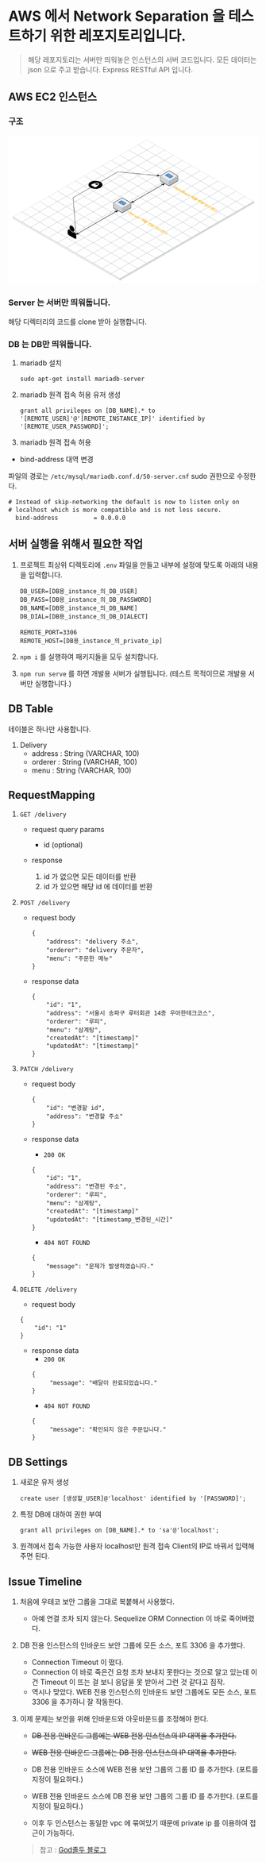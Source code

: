 # AWS 에서 Network Separation 을 테스트하기 위한 레포지토리입니다.

> 해당 레포지토리는 서버만 띄워놓은 인스턴스의 서버 코드입니다.
> 모든 데이터는 json 으로 주고 받습니다.
> Express RESTful API 입니다.

## AWS EC2 인스턴스

### 구조

![Alt text](https://raw.githubusercontent.com/TheDevLuffy/aws-network-separation/master/structure.png)

### Server 는 서버만 띄워둡니다.

해당 디렉터리의 코드를 clone 받아 실행합니다.

### DB 는 DB만 띄워둡니다.
1. mariadb 설치
    ```
    sudo apt-get install mariadb-server
    ```

2. mariadb 원격 접속 허용 유저 생성
    ```
    grant all privileges on [DB_NAME].* to '[REMOTE_USER]'@'[REMOTE_INSTANCE_IP]' identified by '[REMOTE_USER_PASSWORD]';
    ```

3. mariadb 원격 접속 허용

* bind-address 대역 변경

파일의 경로는 ``/etc/mysql/mariadb.conf.d/50-server.cnf`` sudo 권한으로 수정한다.

```
# Instead of skip-networking the default is now to listen only on
# localhost which is more compatible and is not less secure.
  bind-address          = 0.0.0.0
```

## 서버 실행을 위해서 필요한 작업

1. 프로젝트 최상위 디렉토리에 ``.env`` 파일을 만들고 내부에 설정에 맞도록 아래의 내용을 입력합니다.
    ```
    DB_USER=[DB용_instance_의_DB_USER]
    DB_PASS=[DB용_instance_의_DB_PASSWORD]
    DB_NAME=[DB용_instance_의_DB_NAME]
    DB_DIAL=[DB용_instance_의_DB_DIALECT]
    
    REMOTE_PORT=3306
    REMOTE_HOST=[DB용_instance_의_private_ip]
    ```

2. ``npm i`` 를 실행하여 패키지들을 모두 설치합니다.

3. ``npm run serve`` 를 하면 개발용 서버가 실행됩니다. (테스트 목적이므로 개발용 서버만 실행합니다.)

## DB Table

테이블은 하나만 사용합니다.

1. Delivery
    - address : String (VARCHAR, 100)
    - orderer : String (VARCHAR, 100)
    - menu : String (VARCHAR, 100)
    
## RequestMapping

1. ``GET /delivery``

    * request query params
        * id (optional)
    
    * response
        1. id 가 없으면 모든 데이터를 반환
        2. id 가 있으면 해당 id 에 데이터를 반환

2. ``POST /delivery``

    * request body
        ```
        {
            "address": "delivery 주소",
            "orderer": "delivery 주문자",
            "menu": "주문한 메뉴"
        }
        ```
    
    * response data
        ```
        {
            "id": "1",
            "address": "서울시 송파구 루터회관 14층 우아한테크코스",
            "orderer": "루피",
            "menu": "삼계탕",
            "createdAt": "[timestamp]"
            "updatedAt": "[timestamp]"
        }
        ```

3. ``PATCH /delivery``

    * request body
        ```
        {
            "id": "변경할 id",
            "address": "변경할 주소"
        }
        ```
      
    * response data
        * ``200 OK``
        ```
        {
            "id": "1",
            "address": "변경된 주소",
            "orderer": "루피",
            "menu": "삼계탕",
            "createdAt": "[timestamp]"
            "updatedAt": "[timestamp_변경된_시간]"
        }
        ```
        * ``404 NOT FOUND``
        ```
        {
            "message": "문제가 발생하였습니다."
        }
        ```

4. ``DELETE /delivery``
    * request body
    ```
    {
        "id": "1"
    }
    ```
   
   * response data
       * ``200 OK``
       ```
       {
            "message": "배달이 완료되었습니다."
       }
       ```
       * ``404 NOT FOUND``
       ```
       {
            "message": "확인되지 않은 주문입니다."
       }
       ```

## DB Settings

1. 새로운 유저 생성
    ```
    create user [생성할_USER]@'localhost' identified by '[PASSWORD]';
    ```

2. 특정 DB에 대하여 권한 부여
    ```
    grant all privileges on [DB_NAME].* to 'sa'@'localhost';
    ```

3. 원격에서 접속 가능한 사용자
localhost만 원격 접속 Client의 IP로 바꿔서 입력해주면 된다.


## Issue Timeline 

1. 처음에 우테코 보안 그룹을 그대로 복붙해서 사용했다.

    * 아예 연결 조차 되지 않는다. Sequelize ORM Connection 이 바로 죽어버렸다.
    
2. DB 전용 인스턴스의 인바운드 보안 그룹에 모든 소스, 포트 3306 을 추가했다.

    * Connection Timeout 이 떴다.
    * Connection 이 바로 죽은건 요청 조차 보내지 못한다는 것으로 알고 있는데 이건 Timeout 이 뜨는 걸 보니 응답을 못 받아서 그런 것 같다고 짐작.
    * 역시나 맞았다. WEB 전용 인스턴스의 인바운드 보안 그룹에도 모든 소스, 포트 3306 을 추가하니 잘 작동한다.
    
3. 이제 문제는 보안을 위해 인바운드와 아웃바운드를 조정해야 한다.

    * ~~DB 전용 인바운드 그룹에는 WEB 전용 인스턴스의 IP 대역을 추가한다.~~
    * ~~WEB 전용 인바운드 그룹에는 DB 전용 인스턴스의 IP 대역을 추가한다.~~
    
    * DB 전용 인바운드 소스에 WEB 전용 보안 그룹의 그룹 ID 를 추가한다. (포트를 지정이 필요하다.)
    * WEB 전용 인바운드 소스에 DB 전용 보안 그룹의 그룹 ID 를 추가한다. (포트를 지정이 필요하다.)
    
    * 이후 두 인스턴스는 동일한 vpc 에 묶여있기 때문에 private ip 를 이용하여 접근이 가능하다.
    
    > 참고 : [God졸두 블로그](https://jojoldu.tistory.com/430)